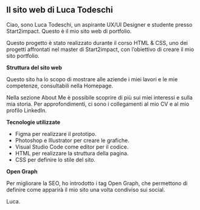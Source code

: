 ## **Il sito web di Luca Todeschi**

Ciao, sono Luca Todeschi, un aspirante UX/UI Designer e studente presso Start2impact. Questo è il mio sito web di portfolio.

Questo progetto è stato realizzato durante il corso HTML & CSS, uno dei progetti affrontati nel master di Start2impact, con l’obiettivo di creare il mio sito portfolio.

**Struttura del sito web**

Questo sito ha lo scopo di mostrare alle aziende i miei lavori e le mie competenze, consultabili nella Homepage.

Nella sezione About Me è possibile scoprire di più sui miei interessi e sulla mia storia. Per approfondimenti, ci sono i collegamenti al mio CV e al mio profilo LinkedIn.

**Tecnologie utilizzate**

- Figma per realizzare il prototipo.
- Photoshop e Illustrator per creare le grafiche.
- Visual Studio Code come editor per il codice.
- HTML per realizzare la struttura della pagina.
- CSS per definire lo stile del sito.

**Open Graph**

Per migliorare la SEO, ho introdotto i tag Open Graph, che permettono di definire come apparirà il mio sito una volta condiviso sui social.

Luca.
